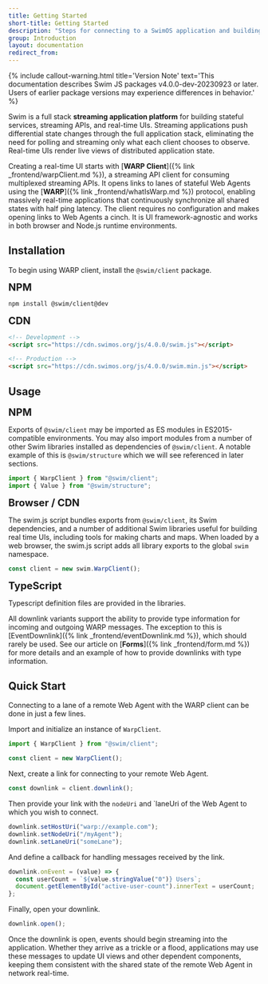 ```yaml
---
title: Getting Started
short-title: Getting Started
description: "Steps for connecting to a SwimOS application and building UIs powered by streaming data"
group: Introduction
layout: documentation
redirect_from:
---
```


{% include callout-warning.html title='Version Note' text='This documentation describes Swim JS packages v4.0.0-dev-20230923 or later. Users of earlier package versions may experience differences in behavior.' %}

Swim is a full stack **streaming application platform** for building stateful services, streaming APIs, and real-time UIs. Streaming applications push differential state changes through the full application stack, eliminating the need for polling and streaming only what each client chooses to observe. Real-time UIs render live views of distributed application state.

Creating a real-time UI starts with [**WARP Client**]({% link _frontend/warpClient.md %}), a streaming API client for consuming multiplexed streaming APIs. It opens links to lanes of stateful Web Agents using the [**WARP**]({% link _frontend/whatIsWarp.md %}) protocol, enabling massively real-time applications that continuously synchronize all shared states with half ping latency. The client requires no configuration and makes opening links to Web Agents a cinch. It is UI framework-agnostic and works in both browser and Node.js runtime environments.

## Installation

To begin using WARP client, install the `@swim/client` package.

<span style="font-size:20px;font-weight:600">**NPM**</span>
```bash
npm install @swim/client@dev
```

<span style="font-size:20px;font-weight:600">**CDN**</span>

```html
<!-- Development -->
<script src="https://cdn.swimos.org/js/4.0.0/swim.js"></script>

<!-- Production -->
<script src="https://cdn.swimos.org/js/4.0.0/swim.min.js"></script>
```

## Usage

<span style="font-size:20px;font-weight:600">**NPM**</span>

Exports of `@swim/client` may be imported as ES modules in ES2015-compatible environments. You may also import modules from a number of other Swim libraries installed as dependencies of `@swim/client`. A notable example of this is `@swim/structure` which we will see referenced in later sections.

```typescript
import { WarpClient } from "@swim/client";
import { Value } from "@swim/structure";
```

<span style="font-size:20px;font-weight:600">**Browser / CDN**</span>

The swim.js script bundles exports from `@swim/client`, its Swim dependencies, and a number of additional Swim libraries useful for building real time UIs, including tools for making charts and maps. When loaded by a web browser, the swim.js script adds all library exports to the global `swim` namespace.

```javascript
const client = new swim.WarpClient();
```

<span style="font-size:20px;font-weight:600">**TypeScript**</span>

Typescript definition files are provided in the libraries.

All downlink variants support the ability to provide type information for incoming and outgoing WARP messages. The exception to this is [EventDownlink]({% link _frontend/eventDownlink.md %}), which should rarely be used. See our article on [**Forms**]({% link _frontend/form.md %}) for more details and an example of how to provide downlinks with type information.

## Quick Start

Connecting to a lane of a remote Web Agent with the WARP client can be done in just a few lines.

Import and initialize an instance of `WarpClient`.

```typescript
import { WarpClient } from "@swim/client";

const client = new WarpClient();
```

Next, create a link for connecting to your remote Web Agent.

```typescript
const downlink = client.downlink();
```

Then provide your link with the `nodeUri` and `laneUri of the Web Agent to which you wish to connect.

```typescript
downlink.setHostUri("warp://example.com");
downlink.setNodeUri("/myAgent");
downlink.setLaneUri("someLane");
```

And define a callback for handling messages received by the link.

```typescript
downlink.onEvent = (value) => {
  const userCount = `${value.stringValue("0")} Users`;
  document.getElementById("active-user-count").innerText = userCount;
};
```

Finally, open your downlink.

```typescript
downlink.open();
```

Once the downlink is open, events should begin streaming into the application. Whether they arrive as a trickle or a flood, applications may use these messages to update UI views and other dependent components, keeping them consistent with the shared state of the remote Web Agent in network real-time.
